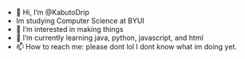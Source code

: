 - 👋 Hi, I’m @KabutoDrip
- Im studying Computer Science at BYUI
- 👀 I’m interested in making things
- 🌱 I’m currently learning java, python, javascript, and html
- 📫 How to reach me: please dont lol I dont know what im doing yet.

